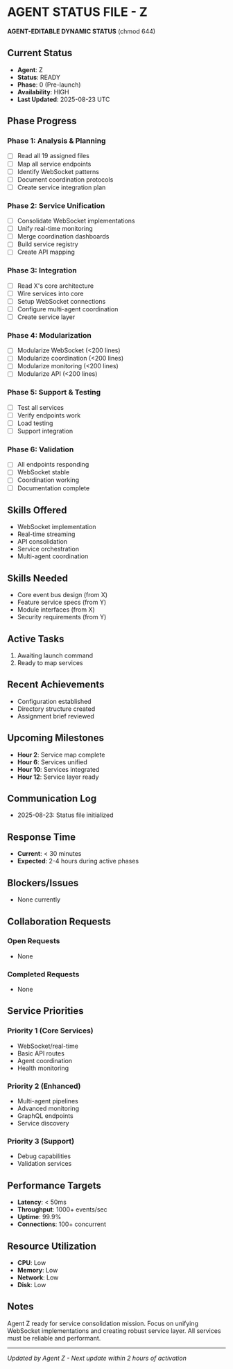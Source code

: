 # AGENT STATUS FILE - Z
**AGENT-EDITABLE DYNAMIC STATUS** (chmod 644)

## Current Status
- **Agent**: Z
- **Status**: READY
- **Phase**: 0 (Pre-launch)
- **Availability**: HIGH
- **Last Updated**: 2025-08-23 UTC

## Phase Progress
### Phase 1: Analysis & Planning
- [ ] Read all 19 assigned files
- [ ] Map all service endpoints
- [ ] Identify WebSocket patterns
- [ ] Document coordination protocols
- [ ] Create service integration plan

### Phase 2: Service Unification
- [ ] Consolidate WebSocket implementations
- [ ] Unify real-time monitoring
- [ ] Merge coordination dashboards
- [ ] Build service registry
- [ ] Create API mapping

### Phase 3: Integration
- [ ] Read X's core architecture
- [ ] Wire services into core
- [ ] Setup WebSocket connections
- [ ] Configure multi-agent coordination
- [ ] Create service layer

### Phase 4: Modularization
- [ ] Modularize WebSocket (<200 lines)
- [ ] Modularize coordination (<200 lines)
- [ ] Modularize monitoring (<200 lines)
- [ ] Modularize API (<200 lines)

### Phase 5: Support & Testing
- [ ] Test all services
- [ ] Verify endpoints work
- [ ] Load testing
- [ ] Support integration

### Phase 6: Validation
- [ ] All endpoints responding
- [ ] WebSocket stable
- [ ] Coordination working
- [ ] Documentation complete

## Skills Offered
- WebSocket implementation
- Real-time streaming
- API consolidation
- Service orchestration
- Multi-agent coordination

## Skills Needed
- Core event bus design (from X)
- Feature service specs (from Y)
- Module interfaces (from X)
- Security requirements (from Y)

## Active Tasks
1. Awaiting launch command
2. Ready to map services

## Recent Achievements
- Configuration established
- Directory structure created
- Assignment brief reviewed

## Upcoming Milestones
- **Hour 2**: Service map complete
- **Hour 6**: Services unified
- **Hour 10**: Services integrated
- **Hour 12**: Service layer ready

## Communication Log
- 2025-08-23: Status file initialized

## Response Time
- **Current**: < 30 minutes
- **Expected**: 2-4 hours during active phases

## Blockers/Issues
- None currently

## Collaboration Requests
### Open Requests
- None

### Completed Requests
- None

## Service Priorities
### Priority 1 (Core Services)
- WebSocket/real-time
- Basic API routes
- Agent coordination
- Health monitoring

### Priority 2 (Enhanced)
- Multi-agent pipelines
- Advanced monitoring
- GraphQL endpoints
- Service discovery

### Priority 3 (Support)
- Debug capabilities
- Validation services

## Performance Targets
- **Latency**: < 50ms
- **Throughput**: 1000+ events/sec
- **Uptime**: 99.9%
- **Connections**: 100+ concurrent

## Resource Utilization
- **CPU**: Low
- **Memory**: Low
- **Network**: Low
- **Disk**: Low

## Notes
Agent Z ready for service consolidation mission. Focus on unifying WebSocket implementations and creating robust service layer. All services must be reliable and performant.

---
*Updated by Agent Z - Next update within 2 hours of activation*